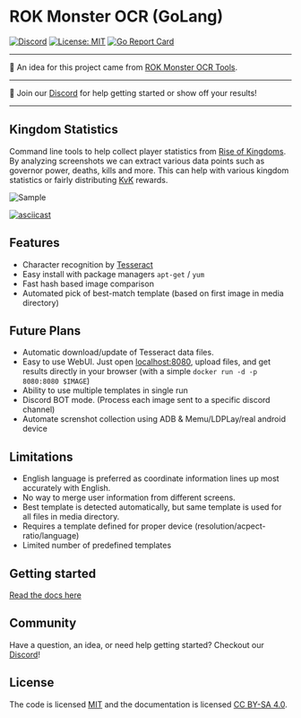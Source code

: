 # ROK Monster OCR (GoLang)

[![Discord](https://img.shields.io/discord/768180228710465598)](https://discord.gg/drhxwVQ) 
[![License: MIT](https://img.shields.io/github/license/xor22h/rok-monster-ocr-golang)](https://opensource.org/licenses/MIT)
[![Go Report Card](https://goreportcard.com/badge/github.com/xor22h/rok-monster-ocr-golang?style=flat-square)](https://goreportcard.com/report/github.com/xor22h/rok-monster-ocr-golang)


---

👋 An idea for this project came from [ROK Monster OCR Tools](https://github.com/carmelosantana/rok-monster-ocr).

---

👋 Join our [Discord](https://discord.gg/drhxwVQ) for help getting started or show off your results!

---

## Kingdom Statistics

Command line tools to help collect player statistics from [Rise of Kingdoms](https://rok.lilithgames.com/en). By analyzing screenshots we can extract various data points such as governor power, deaths, kills and more. This can help with various kingdom statistics or fairly distributing [KvK](https://rok.guide/the-lost-kingdom-kvk/) rewards.

![Sample](./media/sample.png)

[![asciicast](https://asciinema.org/a/gYerprrrw0DVOXZbitOfHrPqg.svg)](https://asciinema.org/a/gYerprrrw0DVOXZbitOfHrPqg)

## Features

- Character recognition by [Tesseract](https://github.com/tesseract-ocr/tesseract)
- Easy install with package managers `apt-get` / `yum`
- Fast hash based image comparison
- Automated pick of best-match template (based on first image in media directory)

## Future Plans

- Automatic download/update of Tesseract data files.
- Easy to use WebUI. Just open [localhost:8080](http://localhost:8080/), upload files, and get results directly in your browser (with a simple `docker run -d -p 8080:8080 $IMAGE`) 
- Ability to use multiple templates in single run
- Discord BOT mode. (Process each image sent to a specific discord channel)
- Automate screnshot collection using ADB & Memu/LDPLay/real android device

## Limitations

- English language is preferred as coordinate information lines up most accurately with English.
- No way to merge user information from different screens.
- Best template is detected automatically, but same template is used for all files in media directory.
- Requires a template defined for proper device (resolution/acpect-ratio/language)
- Limited number of predefined templates

## Getting started

[Read the docs here](https://xor22h.github.io/rok-monster-ocr-golang/)

## Community

Have a question, an idea, or need help getting started? Checkout our [Discord](https://discord.gg/drhxwVQ)!

## License

The code is licensed [MIT](https://opensource.org/licenses/MIT) and the documentation is licensed [CC BY-SA 4.0](https://creativecommons.org/licenses/by-sa/4.0/).
